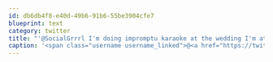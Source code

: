 ```yaml
---
id: db6db4f8-e40d-49b6-91b6-55be3904cfe7
blueprint: text
category: twitter
title: "'@SocialGrrrl I'm doing impromptu karaoke at the wedding I'm at.  Ice ice baby anyone?"
caption: '<span class="username username_linked">@<a href="https://twitter.com/SocialGrrrl" title="Karen Richards">SocialGrrrl</a></span> I''m doing impromptu karaoke at the wedding I''m at.  Ice ice baby anyone?'
---
```

